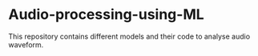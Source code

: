 # Audio-processing-using-ML
This repository contains different models and their code to analyse audio waveform.
